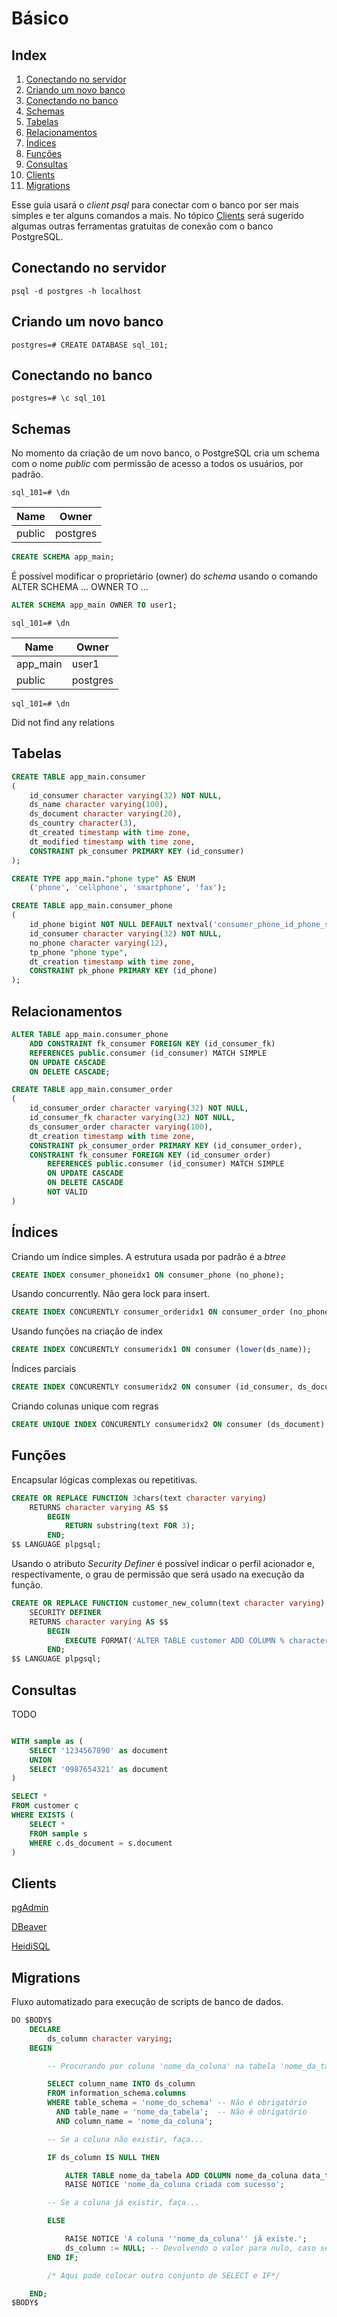 # Básico

## Index

1. [Conectando no servidor](#conectando-no-servidor)
2. [Criando um novo banco](#criando-um-novo-banco)
3. [Conectando no banco](#conectando-no-banco)
4. [Schemas](#schemas)
5. [Tabelas](#tabelas)
6. [Relacionamentos](#relacionamentos)
7. [Índices](#índices)
8. [Funções](#funções)
9. [Consultas](#consultas)
10. [Clients](#clients)
11. [Migrations](#migrations)

Esse guia usará o _client_ *psql* para conectar com o banco por ser mais simples e ter alguns comandos a mais. No tópico [Clients](#clients) será sugerido algumas outras ferramentas gratuitas de conexão com o banco PostgreSQL.

## Conectando no servidor

```shell
psql -d postgres -h localhost
```

## Criando um novo banco

```shell
postgres=# CREATE DATABASE sql_101;
```

## Conectando no banco

```shell
postgres=# \c sql_101
```

## Schemas

No momento da criação de um novo banco, o PostgreSQL cria um schema com o nome _public_ com permissão de acesso a todos os usuários, por padrão.

```shell
sql_101=# \dn
```

|Name  |Owner   |
|------|--------|
|public|postgres|

```sql
CREATE SCHEMA app_main;
```

É possível modificar o proprietário (owner) do _schema_ usando o comando ALTER SCHEMA ... OWNER TO ...

```sql
ALTER SCHEMA app_main OWNER TO user1;
```

```shell
sql_101=# \dn
```

|Name    |Owner   |
|--------|--------|
|app_main|user1   |
|public  |postgres|

```shell
sql_101=# \dn
```

Did not find any relations

## Tabelas

```sql
CREATE TABLE app_main.consumer
(
    id_consumer character varying(32) NOT NULL,
    ds_name character varying(100),
    ds_document character varying(20),
    ds_country character(3),
    dt_created timestamp with time zone,
    dt_modified timestamp with time zone,
    CONSTRAINT pk_consumer PRIMARY KEY (id_consumer)
);

CREATE TYPE app_main."phone type" AS ENUM
    ('phone', 'cellphone', 'smartphone', 'fax');

CREATE TABLE app_main.consumer_phone
(
    id_phone bigint NOT NULL DEFAULT nextval('consumer_phone_id_phone_seq'::regclass),
    id_consumer character varying(32) NOT NULL,
    no_phone character varying(12),
    tp_phone "phone type",
    dt_creation timestamp with time zone,
    CONSTRAINT pk_phone PRIMARY KEY (id_phone)
);
```

## Relacionamentos

```sql
ALTER TABLE app_main.consumer_phone
    ADD CONSTRAINT fk_consumer FOREIGN KEY (id_consumer_fk)
    REFERENCES public.consumer (id_consumer) MATCH SIMPLE
    ON UPDATE CASCADE
    ON DELETE CASCADE;

CREATE TABLE app_main.consumer_order
(
    id_consumer_order character varying(32) NOT NULL,
    id_consumer_fk character varying(32) NOT NULL,
    ds_consumer_order character varying(100),
    dt_creation timestamp with time zone,
    CONSTRAINT pk_consumer_order PRIMARY KEY (id_consumer_order),
    CONSTRAINT fk_consumer FOREIGN KEY (id_consumer_order)
        REFERENCES public.consumer (id_consumer) MATCH SIMPLE
        ON UPDATE CASCADE
        ON DELETE CASCADE
        NOT VALID
)

```

## Índices

Criando um índice simples. A estrutura usada por padrão é a _btree_

```sql
CREATE INDEX consumer_phoneidx1 ON consumer_phone (no_phone);
```

Usando concurrently. Não gera lock para insert.

```sql
CREATE INDEX CONCURENTLY consumer_orderidx1 ON consumer_order (no_phone);
```

Usando funções na criação de index

```sql
CREATE INDEX CONCURENTLY consumeridx1 ON consumer (lower(ds_name));
```

Índices parciais

```sql
CREATE INDEX CONCURENTLY consumeridx2 ON consumer (id_consumer, ds_document) WHERE ds_country='BRA';
```

Criando colunas unique com regras

```sql
CREATE UNIQUE INDEX CONCURENTLY consumeridx2 ON consumer (ds_document) WHERE ds_country='BRA';
```

## Funções

Encapsular lógicas complexas ou repetitivas.

````sql
CREATE OR REPLACE FUNCTION 3chars(text character varying)
    RETURNS character varying AS $$
        BEGIN
            RETURN substring(text FOR 3);
        END;
$$ LANGUAGE plpgsql;
````

Usando o atributo _Security Definer_ é possível indicar o perfil acionador e, respectivamente, o grau de permissão que será usado na execução da função.

````sql
CREATE OR REPLACE FUNCTION customer_new_column(text character varying)
    SECURITY DEFINER
    RETURNS character varying AS $$
        BEGIN
            EXECUTE FORMAT('ALTER TABLE customer ADD COLUMN % character varying(255)','text');
        END;
$$ LANGUAGE plpgsql;
````

## Consultas

TODO

````sql

WITH sample as (
    SELECT '1234567890' as document
    UNION
    SELECT '0987654321' as document
)

SELECT *
FROM customer c
WHERE EXISTS (
    SELECT *
    FROM sample s
    WHERE c.ds_document = s.document
)

````

## Clients

[pgAdmin](https://www.pgadmin.org/)

[DBeaver](https://dbeaver.io/)

[HeidiSQL](https://www.heidisql.com/)

## Migrations

Fluxo automatizado para execução de scripts de banco de dados.

````sql
DO $BODY$
    DECLARE
        ds_column character varying;
    BEGIN

        -- Procurando por coluna 'nome_da_coluna' na tabela 'nome_da_tabela' no schema 'nome_do_schema'.

        SELECT column_name INTO ds_column
        FROM information_schema.columns
        WHERE table_schema = 'nome_do_schema' -- Não é obrigatório
          AND table_name = 'nome_da_tabela';  -- Não é obrigatório
          AND column_name = 'nome_da_coluna';

        -- Se a coluna não existir, faça...

        IF ds_column IS NULL THEN

            ALTER TABLE nome_da_tabela ADD COLUMN nome_da_coluna data_type;
            RAISE NOTICE 'nome_da_coluna criada com sucesso';

        -- Se a coluna já existir, faça...

        ELSE

            RAISE NOTICE 'A coluna ''nome_da_coluna'' já existe.';
            ds_column := NULL; -- Devolvendo o valor para nulo, caso seja necessário criar outras colunas.
        END IF;

        /* Aqui pode colocar outro conjunto de SELECT e IF*/

    END;
$BODY$
````